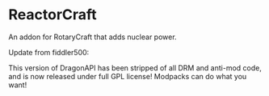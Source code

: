 # ReactorCraft
An addon for RotaryCraft that adds nuclear power.

Update from fiddler500:

This version of DragonAPI has been stripped of all DRM and anti-mod code, and is now released under full GPL license! Modpacks can do what you want!
